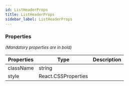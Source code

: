 ```yaml
---
id: ListHeaderProps
title: ListHeaderProps
sidebar_label: ListHeaderProps
---
```




### Properties

<font size="2"><i>(Mandatory properties are in bold)</i></font>

| Properties | Type | Description |
| --------- | ---- | ----------- |
| className | string |  |
| style | React.CSSProperties |  |
